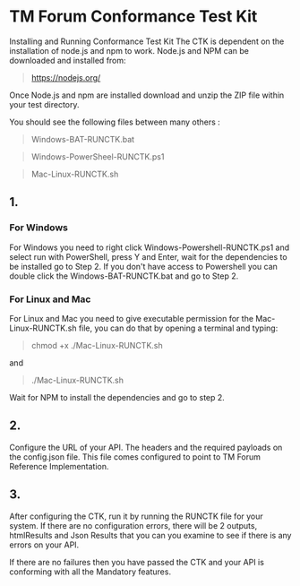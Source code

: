 # TM Forum Conformance Test Kit
Installing and Running Conformance Test Kit
The CTK is dependent on the installation of node.js and npm to work.
Node.js and NPM can be downloaded and installed from:

>https://nodejs.org/

Once Node.js and npm are installed download and unzip the ZIP file within your test directory.

You should see the following files between many others :

>Windows-BAT-RUNCTK.bat

>Windows-PowerSheel-RUNCTK.ps1

>Mac-Linux-RUNCTK.sh

## 1.
### For Windows
For Windows you need to right click Windows-Powershell-RUNCTK.ps1 and select run with PowerShell, press Y and Enter, wait for the dependencies to be installed go to Step 2.
If you don't have access to Powershell you can double click the Windows-BAT-RUNCTK.bat and go to Step 2.
### For Linux and Mac
For Linux and Mac you need to give executable permission for the Mac-Linux-RUNCTK.sh file, you can do that by opening a terminal and typing:
>chmod +x ./Mac-Linux-RUNCTK.sh

and 

>./Mac-Linux-RUNCTK.sh

Wait for NPM to install the dependencies and go to step 2.

## 2.
Configure the URL of your API. The headers and the required payloads on the config.json file.
This file comes configured to point to TM Forum Reference Implementation.

## 3.
After configuring the CTK, run it by running the RUNCTK file for your system.
If there are no configuration errors, there will be 2 outputs, htmlResults and Json Results that you can you examine to see if there is any errors on your API.


If there are no failures then you have passed the CTK and your API is conforming with all
the Mandatory features.





